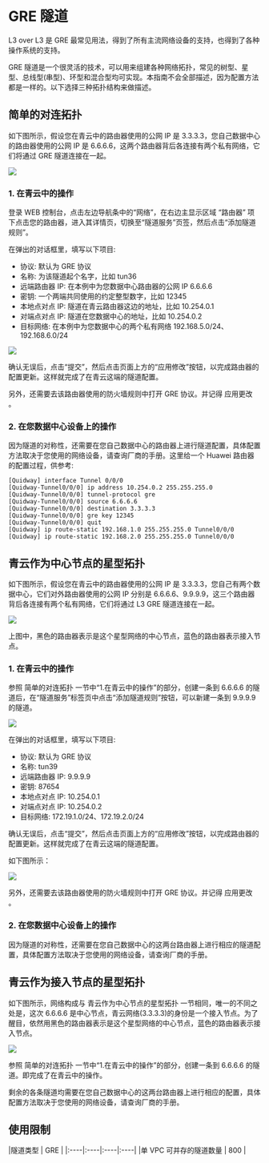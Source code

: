 ---
---


# GRE 隧道

L3 over L3 是 GRE 最常见用法，得到了所有主流网络设备的支持，也得到了各种操作系统的支持。

GRE 隧道是一个很灵活的技术，可以用来组建各种网络拓扑，常见的树型、星型、总线型(串型)、环型和混合型均可实现。本指南不会全部描述，因为配置方法都是一样的。以下选择三种拓扑结构来做描述。

## 简单的对连拓扑

如下图所示，假设您在青云中的路由器使用的公网 IP 是 3.3.3.3，您自己数据中心的路由器使用的公网 IP 是 6.6.6.6，这两个路由器背后各连接有两个私有网络，它们将通过 GRE 隧道连接在一起。

![](_images/gre_l3_p2p.gif)

### 1. 在青云中的操作

登录 WEB 控制台，点击左边导航条中的“网络”，在右边主显示区域 “路由器” 项下点击您的路由器，进入其详情页，切换至“隧道服务”页签，然后点击“添加隧道规则”。

在弹出的对话框里，填写以下项目:

* 协议: 默认为 GRE 协议
* 名称: 为该隧道起个名字，比如 tun36
* 远端路由器 IP: 在本例中为您数据中心路由器的公网 IP 6.6.6.6
* 密钥: 一个两端共同使用的约定整型数字，比如 12345
* 本地点对点 IP: 隧道在青云路由器这边的地址，比如 10.254.0.1
* 对端点对点 IP: 隧道在您数据中心的地址，比如 10.254.0.2
* 目标网络: 在本例中为您数据中心的两个私有网络 192.168.5.0/24、192.168.6.0/24

![](_images/gre_l3_add_static.png)

确认无误后，点击“提交”，然后点击页面上方的“应用修改”按钮，以完成路由器的配置更新。这样就完成了在青云这端的隧道配置。

另外，还需要去该路由器使用的防火墙规则中打开 GRE 协议。并记得 应用更改 。

### 2. 在您数据中心设备上的操作

因为隧道的对称性，还需要在您自己数据中心的路由器上进行隧道配置，具体配置方法取决于您使用的网络设备，请查询厂商的手册。这里给一个 Huawei 路由器的配置过程，供参考:

```
[Quidway] interface Tunnel 0/0/0
[Quidway-Tunnel0/0/0] ip address 10.254.0.2 255.255.255.0
[Quidway-Tunnel0/0/0] tunnel-protocol gre
[Quidway-Tunnel0/0/0] source 6.6.6.6
[Quidway-Tunnel0/0/0] destination 3.3.3.3
[Quidway-Tunnel0/0/0] gre key 12345
[Quidway-Tunnel0/0/0] quit
[Quidway] ip route-static 192.168.1.0 255.255.255.0 Tunnel0/0/0
[Quidway] ip route-static 192.168.2.0 255.255.255.0 Tunnel0/0/0
```

## 青云作为中心节点的星型拓扑

如下图所示，假设您在青云中的路由器使用的公网 IP 是 3.3.3.3，您自己有两个数据中心，它们对外路由器使用的公网 IP 分别是 6.6.6.6、9.9.9.9，这三个路由器背后各连接有两个私有网络，它们将通过 L3 GRE 隧道连接在一起。

![](_images/gre_l3_star.gif)

上图中，黑色的路由器表示是这个星型网络的中心节点，蓝色的路由器表示接入节点。

### 1. 在青云中的操作

参照 简单的对连拓扑 一节中“1.在青云中的操作”的部分，创建一条到 6.6.6.6 的隧道后，在“隧道服务”标签页中点击“添加隧道规则”按钮，可以新建一条到 9.9.9.9 的隧道。

![](_images/gre_l3_statics.png)

在弹出的对话框里，填写以下项目:

* 协议: 默认为 GRE 协议
* 名称: tun39
* 远端路由器 IP: 9.9.9.9
* 密钥: 87654
* 本地点对点 IP: 10.254.0.1
* 对端点对点 IP: 10.254.0.2
* 目标网络: 172.19.1.0/24、172.19.2.0/24

确认无误后，点击“提交”，然后点击页面上方的“应用修改”按钮，以完成路由器的配置更新。这样就完成了在青云这端的隧道配置。

如下图所示：

![](_images/gre_l3_add_static_2.png)

另外，还需要去该路由器使用的防火墙规则中打开 GRE 协议。并记得 应用更改 。

### 2. 在您数据中心设备上的操作

因为隧道的对称性，还需要在您自己数据中心的这两台路由器上进行相应的隧道配置，具体配置方法取决于您使用的网络设备，请查询厂商的手册。

## 青云作为接入节点的星型拓扑

如下图所示，网络构成与 青云作为中心节点的星型拓扑 一节相同，唯一的不同之处是，这次 6.6.6.6 是中心节点，青云网络(3.3.3.3)的身份是一个接入节点。为了醒目，依然用黑色的路由器表示是这个星型网络的中心节点，蓝色的路由器表示接入节点。

![](_images/gre_l3_star_2.gif)

参照 简单的对连拓扑 一节中“1.在青云中的操作”的部分，创建一条到 6.6.6.6 的隧道。即完成了在青云中的操作。

剩余的各条隧道均需要在您自己数据中心的这两台路由器上进行相应的配置，具体配置方法取决于您使用的网络设备，请查询厂商的手册。


## 使用限制


|隧道类型    | GRE    |
|:----|:----|:----|:----|
|单 VPC 可并存的隧道数量   | 800    |